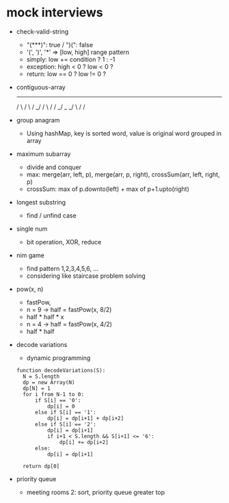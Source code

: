 # mock interviews
- check-valid-string
  - "(***)": true / ")(": false
  - '(', ')', '*' => [low, high] range pattern
  - simply: low += condition ? 1 : -1
  - exception: high < 0 ? low < 0 ?
  - return: low == 0 ? low != 0 ?

- contiguous-array
     _            _    _   _
    / \          / \  / \_/
   /   \        /   \/
 _/     \_    _/
          \  /
           \/

- group anagram
  - Using hashMap, key is sorted word, value is original word grouped in array
- maximum subarray
  - divide and conquer
  - max: merge(arr, left, p), merge(arr, p, right), crossSum(arr, left, right, p)
  - crossSum: max of p.downto(left) + max of p+1.upto(right)

- longest substring
  - find / unfind case

- single num
  - bit operation, XOR, reduce

- nim game
  - find pattern 1,2,3,4,5,6, ...
  - considering like staircase problem solving

- pow(x, n)
  - fastPow,
  - n = 9 -> half = fastPow(x, 8/2)
  - half * half * x
  - n = 4 -> half = fastPow(x, 4/2)
  - half * half

- decode variations
  - dynamic programming
  ```
  function decodeVariations(S):
    N = S.length
    dp = new Array(N)
    dp[N] = 1
    for i from N-1 to 0:
        if S[i] == '0':
            dp[i] = 0
        else if S[i] == '1':
            dp[i] = dp[i+1] + dp[i+2]
        else if S[i] == '2':
            dp[i] = dp[i+1]
            if i+1 < S.length && S[i+1] <= '6':
                dp[i] += dp[i+2]
        else:
            dp[i] = dp[i+1]

    return dp[0]
  ```

- priority queue
  - meeting rooms 2: sort, priority queue greater top
